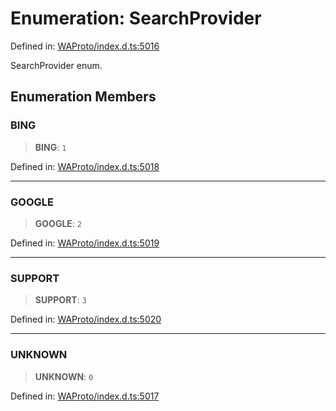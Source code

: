 # Enumeration: SearchProvider

Defined in: [WAProto/index.d.ts:5016](https://github.com/Fokusdotid/Baileys/blob/c2e37a764497a58082d1525ba2f083f341e3eefa/WAProto/index.d.ts#L5016)

SearchProvider enum.

## Enumeration Members

### BING

> **BING**: `1`

Defined in: [WAProto/index.d.ts:5018](https://github.com/Fokusdotid/Baileys/blob/c2e37a764497a58082d1525ba2f083f341e3eefa/WAProto/index.d.ts#L5018)

***

### GOOGLE

> **GOOGLE**: `2`

Defined in: [WAProto/index.d.ts:5019](https://github.com/Fokusdotid/Baileys/blob/c2e37a764497a58082d1525ba2f083f341e3eefa/WAProto/index.d.ts#L5019)

***

### SUPPORT

> **SUPPORT**: `3`

Defined in: [WAProto/index.d.ts:5020](https://github.com/Fokusdotid/Baileys/blob/c2e37a764497a58082d1525ba2f083f341e3eefa/WAProto/index.d.ts#L5020)

***

### UNKNOWN

> **UNKNOWN**: `0`

Defined in: [WAProto/index.d.ts:5017](https://github.com/Fokusdotid/Baileys/blob/c2e37a764497a58082d1525ba2f083f341e3eefa/WAProto/index.d.ts#L5017)
